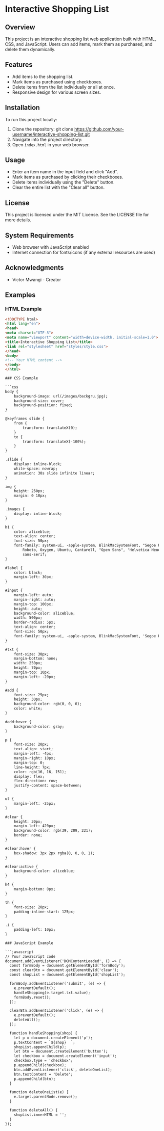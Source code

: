 # Interactive Shopping List

## Overview
This project is an interactive shopping list web application built with HTML, CSS, and JavaScript. Users can add items, mark them as purchased, and delete them dynamically.

## Features
- Add items to the shopping list.
- Mark items as purchased using checkboxes.
- Delete items from the list individually or all at once.
- Responsive design for various screen sizes.

## Installation
To run this project locally:
1. Clone the repository:
git clone https://github.com/your-username/interactive-shopping-list.git
2. Navigate into the project directory:
3. Open `index.html` in your web browser.

## Usage
- Enter an item name in the input field and click "Add".
- Mark items as purchased by clicking their checkboxes.
- Delete items individually using the "Delete" button.
- Clear the entire list with the "Clear all" button.

## License
This project is licensed under the MIT License. See the LICENSE file for more details.

## System Requirements
- Web browser with JavaScript enabled
- Internet connection for fonts/icons (if any external resources are used)

## Acknowledgments
- Victor Mwangi - Creator


## Examples

### HTML Example
```html
<!DOCTYPE html>
<html lang="en">
<head>
<meta charset="UTF-8">
<meta name="viewport" content="width=device-width, initial-scale=1.0">
<title>Interactive Shopping List</title>
<link rel="stylesheet" href="styles/style.css">
</head>
<body>
<!-- Your HTML content -->
</body>
</html>

### CSS Example

```css
body {
	background-image: url(/images/backgru.jpg);
	background-size: cover;
	background-position: fixed;
}

@keyframes slide {
	from {
		transform: translateX(0);
	}
	to {
		transform: translateX(-100%);
	}
}

.slide {
	display: inline-block;
	white-space: nowrap;
	animation: 30s slide infinite linear;
}

img {
	height: 250px;
	margin: 0 10px;
}

.images {
	display: inline-block;
}

h1 {
	color: aliceblue;
	text-align: center;
	font-size: 50px;
	font-family: system-ui, -apple-system, BlinkMacSystemFont, "Segoe UI",
		Roboto, Oxygen, Ubuntu, Cantarell, "Open Sans", "Helvetica Neue",
		sans-serif;
}

#label {
	color: black;
	margin-left: 30px;
}

#input {
	margin-left: auto;
	margin-right: auto;
	margin-top: 100px;
	height: auto;
	background-color: aliceblue;
	width: 500px;
	border-radius: 5px;
	text-align: center;
	font-size: 50px;
	font-family: system-ui, -apple-system, BlinkMacSystemFont, 'Segoe UI', Roboto, Oxygen, Ubuntu, Cantarell, 'Open Sans', 'Helvetica Neue', sans-serif;
}

#txt {
	font-size: 30px;
	margin-bottom: none;
	width: 250px;
	height: 70px;
	margin-top: 10px;
	margin-left: -20px;
}

#add {
	font-size: 25px;
	height: 30px;
	background-color: rgb(0, 0, 0);
	color: white;
}

#add:hover {
	background-color: gray;
}

p {
	font-size: 20px;
	text-align: start;
	margin-left: -4px;
	margin-right: 10px;
	margin-top: 0;
	line-height: 7px;
	color: rgb(16, 16, 151);
	display: flex;
	flex-direction: row;
	justify-content: space-between;
}

ul {
	margin-left: -25px;
}

#clear {
	height: 30px;
	margin-left: 420px;
	background-color: rgb(39, 209, 221);
	border: none;
}

#clear:hover {
	box-shadow: 3px 2px rgba(0, 0, 0, 1);
}

#clear:active {
	background-color: aliceblue;
}

h4 {
	margin-bottom: 0px;
}

th {
	font-size: 20px;
	padding-inline-start: 125px;
}

.i {
	padding-left: 10px;
}

### JavaScript Example

```javascript
// Your JavaScript code
document.addEventListener('DOMContentLoaded', () => {
  const formBody = document.getElementById('formBody');
  const clearBtn = document.getElementById('clear');
  const shopList = document.getElementById('shopList');

  formBody.addEventListener('submit', (e) => {
    e.preventDefault();
    handleShopping(e.target.txt.value);
    formBody.reset();
  });

  clearBtn.addEventListener('click', (e) => {
    e.preventDefault();
    deleteAll();
  });

  function handleShopping(shop) {
    let p = document.createElement('p');
    p.textContent = `${shop}  `;
    shopList.appendChild(p);
    let btn = document.createElement('button');
    let checkbox = document.createElement('input');
    checkbox.type = 'checkbox';
    p.appendChild(checkbox);
    btn.addEventListener('click', deleteOneList);
    btn.textContent = 'Delete';
    p.appendChild(btn);
  }

  function deleteOneList(e) {
    e.target.parentNode.remove();
  }

  function deleteAll() {
    shopList.innerHTML = '';
  }
});

